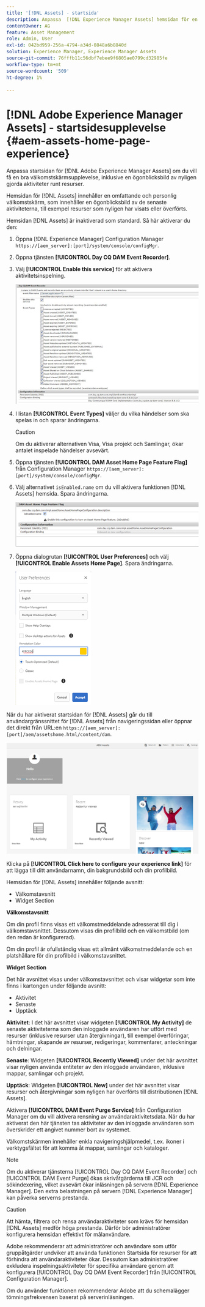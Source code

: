```yaml
---
title: '[!DNL Assets] - startsida'
description: Anpassa  [!DNL Experience Manager Assets] hemsidan för en rik välkomstskärm, inklusive en ögonblicksbild av nyligen gjorda aktiviteter runt resurser.
contentOwner: AG
feature: Asset Management
role: Admin, User
exl-id: 042bd959-256a-4794-a34d-0848a6b8840d
solution: Experience Manager, Experience Manager Assets
source-git-commit: 76fffb11c56dbf7ebee9f6805ae0799cd32985fe
workflow-type: tm+mt
source-wordcount: '509'
ht-degree: 1%

---
```


# [!DNL Adobe Experience Manager Assets] - startsidesupplevelse {#aem-assets-home-page-experience}

Anpassa startsidan för [!DNL Adobe Experience Manager Assets] om du vill få en bra välkomstskärmsupplevelse, inklusive en ögonblicksbild av nyligen gjorda aktiviteter runt resurser.

Hemsidan för [!DNL Assets] innehåller en omfattande och personlig välkomstskärm, som innehåller en ögonblicksbild av de senaste aktiviteterna, till exempel resurser som nyligen har visats eller överförts.

Hemsidan [!DNL Assets] är inaktiverad som standard. Så här aktiverar du den:

1. Öppna [!DNL Experience Manager] Configuration Manager `https://[aem_server]:[port]/system/console/configMgr`.
1. Öppna tjänsten **[!UICONTROL Day CQ DAM Event Recorder]**.
1. Välj **[!UICONTROL Enable this service]** för att aktivera aktivitetsinspelning.

   ![chlimage_1-250](assets/chlimage_1-250.png)

1. I listan **[!UICONTROL Event Types]** väljer du vilka händelser som ska spelas in och sparar ändringarna.

   >[!CAUTION]
   >
   >Om du aktiverar alternativen Visa, Visa projekt och Samlingar, ökar antalet inspelade händelser avsevärt.

1. Öppna tjänsten **[!UICONTROL DAM Asset Home Page Feature Flag]** från Configuration Manager `https://[aem_server]:[port]/system/console/configMgr`.
1. Välj alternativet `isEnabled.name` om du vill aktivera funktionen [!DNL Assets] hemsida. Spara ändringarna.

   ![chlimage_1-251](assets/chlimage_1-251.png)

1. Öppna dialogrutan **[!UICONTROL User Preferences]** och välj **[!UICONTROL Enable Assets Home Page]**. Spara ändringarna.

   ![Aktivera startsidan för resurser i dialogrutan Användarinställningar](assets/Annotation-color.png)

När du har aktiverat startsidan för [!DNL Assets] går du till användargränssnittet för [!DNL Assets] från navigeringssidan eller öppnar det direkt från URL:en `https://[aem_server]:[port]/aem/assetshome.html/content/dam`.

![Konfigurera upplevelselänk i Assets användargränssnitt](assets/config-experience-link.png)

Klicka på **[!UICONTROL Click here to configure your experience link]** för att lägga till ditt användarnamn, din bakgrundsbild och din profilbild.

Hemsidan för [!DNL Assets] innehåller följande avsnitt:

* Välkomstavsnitt
* Widget Section

**Välkomstavsnitt**

Om din profil finns visas ett välkomstmeddelande adresserat till dig i välkomstavsnittet. Dessutom visas din profilbild och en välkomstbild (om den redan är konfigurerad).

Om din profil är ofullständig visas ett allmänt välkomstmeddelande och en platshållare för din profilbild i välkomstavsnittet.

**Widget Section**

Det här avsnittet visas under välkomstavsnittet och visar widgetar som inte finns i kartongen under följande avsnitt:

* Aktivitet
* Senaste
* Upptäck

**Aktivitet**: I det här avsnittet visar widgeten **[!UICONTROL My Activity]** de senaste aktiviteterna som den inloggade användaren har utfört med resurser (inklusive resurser utan återgivningar), till exempel överföringar, hämtningar, skapande av resurser, redigeringar, kommentarer, anteckningar och delningar.

**Senaste**: Widgeten **[!UICONTROL Recently Viewed]** under det här avsnittet visar nyligen använda entiteter av den inloggade användaren, inklusive mappar, samlingar och projekt.

**Upptäck**: Widgeten **[!UICONTROL New]** under det här avsnittet visar resurser och återgivningar som nyligen har överförts till distributionen [!DNL Assets].

Aktivera **[!UICONTROL DAM Event Purge Service]** från Configuration Manager om du vill aktivera rensning av användaraktivitetsdata. När du har aktiverat den här tjänsten tas aktiviteter av den inloggade användaren som överskrider ett angivet nummer bort av systemet.

Välkomstskärmen innehåller enkla navigeringshjälpmedel, t.ex. ikoner i verktygsfältet för att komma åt mappar, samlingar och kataloger.

>[!NOTE]
>
>Om du aktiverar tjänsterna [!UICONTROL Day CQ DAM Event Recorder] och [!UICONTROL DAM Event Purge] ökas skrivåtgärderna till JCR och sökindexering, vilket avsevärt ökar inläsningen på servern [!DNL Experience Manager]. Den extra belastningen på servern [!DNL Experience Manager] kan påverka serverns prestanda.

>[!CAUTION]
>
>Att hämta, filtrera och rensa användaraktiviteter som krävs för hemsidan [!DNL Assets] medför höga prestanda. Därför bör administratörer konfigurera hemsidan effektivt för målanvändare.
>
>Adobe rekommenderar att administratörer och användare som utför gruppåtgärder undviker att använda funktionen Startsida för resurser för att förhindra att användaraktiviteter ökar. Dessutom kan administratörer exkludera inspelningsaktiviteter för specifika användare genom att konfigurera [!UICONTROL Day CQ DAM Event Recorder] från [!UICONTROL Configuration Manager].
>
>Om du använder funktionen rekommenderar Adobe att du schemalägger tömningsfrekvensen baserat på serverinläsningen.
